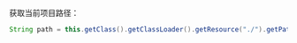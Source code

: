 获取当前项目路径：

```java
String path = this.getClass().getClassLoader().getResource("./").getPath();
```

